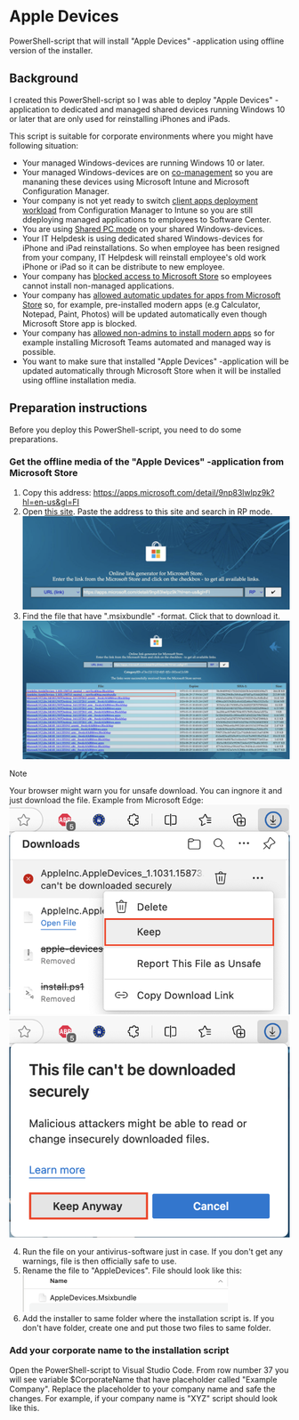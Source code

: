 # Apple Devices
PowerShell-script that will install "Apple Devices" -application using offline version of the installer.

## Background
I created this PowerShell-script so I was able to deploy "Apple Devices" -application to dedicated and managed shared devices running Windows 10 or later that are only used for reinstalling iPhones and iPads. 

This script is suitable for corporate environments where you might have following situation:
- Your managed Windows-devices are running Windows 10 or later.
- Your managed Windows-devices are on [co-management](https://learn.microsoft.com/en-us/mem/configmgr/comanage/overview) so you are mananing these devices using Microsoft Intune and Microsoft Configuration Manager.
- Your company is not yet ready to switch [client apps deployment workload](https://learn.microsoft.com/en-us/mem/configmgr/comanage/how-to-switch-workloads) from Configuration Manager to Intune so you are still ddeploying managed applications to employees to Software Center.
- You are using [Shared PC mode](https://learn.microsoft.com/en-us/windows/configuration/shared-pc/shared-devices-concepts) on your shared Windows-devices.
- Your IT Helpdesk is using dedicated shared Windows-devices for iPhone and iPad reinstallations. So when employee has been resigned from your company, IT Helpdesk will reinstall employee's old work iPhone or iPad so it can be distribute to new employee.
- Your company has [blocked access to Microsoft Store](https://learn.microsoft.com/en-us/windows/configuration/store/?tabs=intune) so employees cannot install non-managed applications.
- Your company has [allowed automatic updates for apps from Microsoft Store](https://admx.help/?Category=Windows_10_2016&Policy=Microsoft.Policies.WindowsStore::DisableAutoInstall) so, for example, pre-installed modern apps (e.g Calculator, Notepad, Paint, Photos) will be updated automatically even though Microsoft Store app is blocked.
- Your company has [allowed non-admins to install modern apps](https://admx.help/?Category=Windows_10_2016&Policy=Microsoft.Policies.Appx::BlockNonAdminUserInstall) so for example installing Microsoft Teams automated and managed way is possible.
- You want to make sure that installed "Apple Devices" -application will be updated automatically through Microsoft Store when it will be installed using offline installation media.

## Preparation instructions
Before you deploy this PowerShell-script, you need to do some preparations.

### Get the offline media of the "Apple Devices" -application from Microsoft Store
1. Copy this address: https://apps.microsoft.com/detail/9np83lwlpz9k?hl=en-us&gl=FI
2. Open [this site](https://store.rg-adguard.net/). Paste the address to this site and search in RP mode.
    ![Screenshot](/img/img%201.png)
3. Find the file that have ".msixbundle" -format. Click that to download it.
    ![Screenshot](/img/img%202.png)    
  > [!NOTE]
  > Your browser might warn you for unsafe download. You can ingnore it and just download the file. Example from Microsoft Edge:
  > ![Screenshot](/img/img%203.png)
  > ![Screenshot](/img/img%204.png)

4. Run the file on your antivirus-software just in case. If you don't get any warnings, file is then officially safe to use.
5. Rename the file to "AppleDevices". File should look like this:
    ![Screenshot](/img/img%205.png)
6. Add the installer to same folder where the installation script is. If you don't have folder, create one and put those two files to same folder.

### Add your corporate name to the installation script
Open the PowerShell-script to Visual Studio Code. From row number 37 you will see variable $CorporateName that have placeholder called "Example Company". Replace the placeholder to your company name and safe the changes. For example, if your company name is "XYZ" script should look like this.
